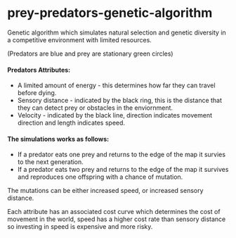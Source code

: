 # prey-predators-genetic-algorithm

Genetic algorithm which simulates natural selection and genetic diversity in a competitive environment with limited resources.

(Predators are blue and prey are stationary green circles)

#### Predators Attributes:
  - A limited amount of energy - this determines how far they can travel before dying. 
  - Sensory distance - indicated by the black ring, this is the distance that they can detect prey or obstacles in the enviornment.
  - Velocity - indicated by the black line, direction indicates movement direction and length indicates speed.

#### The simulations works as follows:
  - If a predator eats one prey and returns to the edge of the map it survies to the next generation.
  - If a predator eats two prey and returns to the edge of the map it survives and reproduces one offspring with a chance of mutation.

The mutations can be either increased speed, or increased sensory distance. 

Each attribute has an associated cost curve which determines the cost of movement in the world, speed has a higher cost rate than sensory distance so investing in speed is expensive and more risky. 
